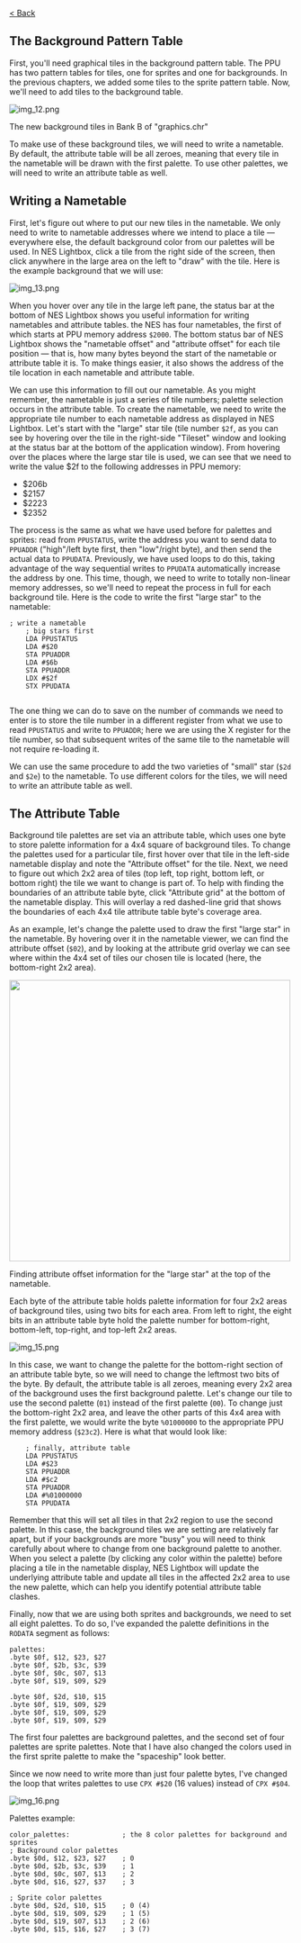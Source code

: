 [< Back](../README.md)

## The Background Pattern Table
First, you'll need graphical tiles in the background pattern table. The PPU has two pattern tables for tiles, one for 
sprites and one for backgrounds. In the previous chapters, we added some tiles to the sprite pattern table. Now, we'll 
need to add tiles to the background table.

![img_12.png](../assets/img_12.png)

The new background tiles in Bank B of "graphics.chr"

To make use of these background tiles, we will need to write a nametable. By default, the attribute table will be all 
zeroes, meaning that every tile in the nametable will be drawn with the first palette. To use other palettes, we will
need to write an attribute table as well.

## Writing a Nametable
First, let's figure out where to put our new tiles in the nametable. We only need to write to nametable addresses where
we intend to place a tile — everywhere else, the default background color from our palettes will be used. In NES 
Lightbox, click a tile from the right side of the screen, then click anywhere in the large area on the left to "draw"
with the tile. Here is the example background that we will use:

![img_13.png](../assets/img_13.png)

When you hover over any tile in the large left pane, the status bar at the bottom of NES Lightbox shows you useful 
information for writing nametables and attribute tables. the NES has four nametables, the first of which starts at PPU
memory address ``$2000``. The bottom status bar of NES Lightbox shows the "nametable offset" and "attribute offset" for 
each tile position — that is, how many bytes beyond the start of the nametable or attribute table it is. To make things
easier, it also shows the address of the tile location in each nametable and attribute table.

We can use this information to fill out our nametable. As you might remember, the nametable is just a series of tile
numbers; palette selection occurs in the attribute table. To create the nametable, we need to write the appropriate 
tile number to each nametable address as displayed in NES Lightbox. Let's start with the "large" star tile (tile number 
``$2f``, as you can see by hovering over the tile in the right-side "Tileset" window and looking at the status bar at 
the bottom of the application window). From hovering over the places where the large star tile is used, we can see that
we need to write the value $2f to the following addresses in PPU memory:
- $206b
- $2157
- $2223
- $2352

The process is the same as what we have used before for palettes and sprites: read from ``PPUSTATUS``, write the address
you want to send data to ``PPUADDR`` ("high"/left byte first, then "low"/right byte), and then send the actual data to 
``PPUDATA``. Previously, we have used loops to do this, taking advantage of the way sequential writes to ``PPUDATA`` 
automatically increase the address by one. This time, though, we need to write to totally non-linear memory addresses, 
so we'll need to repeat the process in full for each background tile. Here is the code to write the first "large star"
to the nametable:

````6502 assembly
; write a nametable
    ; big stars first
    LDA PPUSTATUS
    LDA #$20
    STA PPUADDR
    LDA #$6b
    STA PPUADDR
    LDX #$2f
    STX PPUDATA
    
````

The one thing we can do to save on the number of commands we need to enter is to store the tile number in a different 
register from what we use to read ``PPUSTATUS`` and write to ``PPUADDR``; here we are using the X register for the tile 
number, so that subsequent writes of the same tile to the nametable will not require re-loading it.

We can use the same procedure to add the two varieties of "small" star (``$2d`` and ``$2e``) to the nametable. To use 
different colors for the tiles, we will need to write an attribute table as well.

## The Attribute Table
Background tile palettes are set via an attribute table, which uses one byte to store palette information for a 4x4 
square of background tiles. To change the palettes used for a particular tile, first hover over that tile in the 
left-side nametable display and note the "Attribute offset" for the tile. Next, we need to figure out which 2x2 area of 
tiles (top left, top right, bottom left, or bottom right) the tile we want to change is part of. To help with finding 
the boundaries of an attribute table byte, click "Attribute grid" at the bottom of the nametable display. This will 
overlay a red dashed-line grid that shows the boundaries of each 4x4 tile attribute table byte's coverage area.

As an example, let's change the palette used to draw the first "large star" in the nametable. By hovering over it in the
nametable viewer, we can find the attribute offset (``$02``), and by looking at the attribute grid overlay we can see 
where within the 4x4 set of tiles our chosen tile is located (here, the bottom-right 2x2 area).

<img src="../assets/img_14.png" width="500px">

Finding attribute offset information for the "large star" at the top of the nametable.

Each byte of the attribute table holds palette information for four 2x2 areas of background tiles, using two bits for 
each area. From left to right, the eight bits in an attribute table byte hold the palette number for bottom-right, 
bottom-left, top-right, and top-left 2x2 areas.

![img_15.png](../assets/img_15.png)

In this case, we want to change the palette for the bottom-right section of an attribute table byte, so we will need to 
change the leftmost two bits of the byte. By default, the attribute table is all zeroes, meaning every 2x2 area of the 
background uses the first background palette. Let's change our tile to use the second palette (``01``) instead of the 
first palette (``00``). To change just the bottom-right 2x2 area, and leave the other parts of this 4x4 area with the 
first palette, we would write the byte ``%01000000`` to the appropriate PPU memory address (``$23c2``). Here is what 
that would look like:

````6502 assembly
    ; finally, attribute table
    LDA PPUSTATUS
    LDA #$23
    STA PPUADDR
    LDA #$c2
    STA PPUADDR
    LDA #%01000000
    STA PPUDATA

````

Remember that this will set all tiles in that 2x2 region to use the second palette. In this case, the background tiles 
we are setting are relatively far apart, but if your backgrounds are more "busy" you will need to think carefully about
where to change from one background palette to another. When you select a palette (by clicking any color within the 
palette) before placing a tile in the nametable display, NES Lightbox will update the underlying attribute table and 
update all tiles in the affected 2x2 area to use the new palette, which can help you identify potential attribute table
clashes.

Finally, now that we are using both sprites and backgrounds, we need to set all eight palettes. To do so, I've expanded
the palette definitions in the ``RODATA`` segment as follows:

````6502 assembly
palettes:
.byte $0f, $12, $23, $27
.byte $0f, $2b, $3c, $39
.byte $0f, $0c, $07, $13
.byte $0f, $19, $09, $29

.byte $0f, $2d, $10, $15
.byte $0f, $19, $09, $29
.byte $0f, $19, $09, $29
.byte $0f, $19, $09, $29

````

The first four palettes are background palettes, and the second set of four palettes are sprite palettes. Note that I 
have also changed the colors used in the first sprite palette to make the "spaceship" look better.

Since we now need to write more than just four palette bytes, I've changed the loop that writes palettes to use 
``CPX #$20`` (16 values) instead of ``CPX #$04``.

![img_16.png](../assets/img_16.png)

Palettes example:
````6502 assembly
color_palettes:             ; the 8 color palettes for background and sprites
; Background color palettes
.byte $0d, $12, $23, $27	; 0
.byte $0d, $2b, $3c, $39	; 1
.byte $0d, $0c, $07, $13	; 2
.byte $0d, $16, $27, $37	; 3

; Sprite color palettes
.byte $0d, $2d, $10, $15	; 0 (4)
.byte $0d, $19, $09, $29	; 1 (5)
.byte $0d, $19, $07, $13	; 2 (6)
.byte $0d, $15, $16, $27	; 3 (7)

````